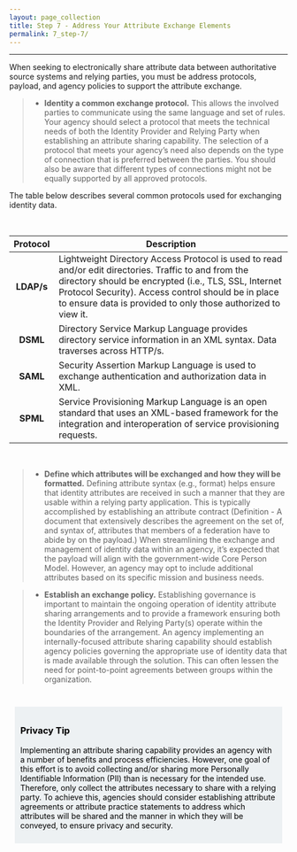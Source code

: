 ```yaml
---
layout: page_collection
title: Step 7 - Address Your Attribute Exchange Elements
permalink: 7_step-7/
---
```

<script>
$(function() {
  $( "#accordion" ).accordion({
    heightStyle: "content",
    collapsible: "true",
    active: "false"
  });
});
</script>

<script src="https://use.fontawesome.com/e20c671b68.js"></script>
--------------------------------------

When seeking to electronically share attribute data between authoritative source systems and relying parties, you must be address protocols, payload, and agency policies to support the attribute exchange.

> * **Identity a common exchange protocol.** This allows the involved parties to communicate using the same language and set of rules. Your agency should select a protocol that meets the technical needs of both the Identity Provider and Relying Party when establishing an attribute sharing capability. The selection of a protocol that meets your agency’s need also depends on the type of connection that is preferred between the parties. You should also be aware that different types of connections might not be equally supported by all approved protocols.

The table below describes several common protocols used for exchanging identity data.

<br>

| <center> Protocol </center> | <center> Description </center> |
|:---------------------------:|------------------------------------------|
| **LDAP/s** | Lightweight Directory Access Protocol is used to read and/or edit directories. Traffic to and from the directory should be encrypted (i.e., TLS, SSL, Internet Protocol Security). Access control should be in place to ensure data is provided to only those authorized to view it. |
| **DSML** | Directory Service Markup Language provides directory service information in an XML syntax. Data traverses across HTTP/s. |
| **SAML**| Security Assertion Markup Language is used to exchange authentication and authorization data in XML. |
| **SPML**| Service Provisioning Markup Language is an open standard that uses an XML-based framework for the integration and interoperation of service provisioning requests. |

<br>

> * **Define which attributes will be exchanged and how they will be formatted.** Defining attribute syntax (e.g., format) helps ensure that identity attributes are received in such a manner that they are usable within a relying party application. This is typically accomplished by establishing an attribute contract (Definition - A document that extensively describes the agreement on the set of, and syntax of, attributes that members of a federation have to abide by on the payload.) When streamlining the exchange and management of identity data within an agency, it’s expected that the payload will align with the government-wide Core Person Model. However, an agency may opt to include additional attributes based on its specific mission and business needs.

> * **Establish an exchange policy.** Establishing governance is important to maintain the ongoing operation of identity attribute sharing arrangements and to provide a framework ensuring both the Identity Provider and Relying Party(s) operate within the boundaries of the arrangement. An agency implementing an internally-focused attribute sharing capability should establish agency policies governing the appropriate use of identity data that is made available through the solution. This can often lessen the need for point-to-point agreements between groups within the organization.

<br>

<div style="background-color: #edf1f3;color: black;margin: 10px;padding: 10px">
<h3><span>Privacy Tip</span></h3>
<p><span>Implementing an attribute sharing capability provides an agency with a number of benefits and process efficiencies. However, one goal of this effort is to avoid collecting and/or sharing more Personally Identifiable Information (PII) than is necessary for the intended use. Therefore, only collect the attributes necessary to share with a relying party. To achieve this, agencies should consider establishing attribute agreements or attribute practice statements to address which attributes will be shared and the manner in which they will be conveyed, to ensure privacy and security.</span></p>

</div>
















